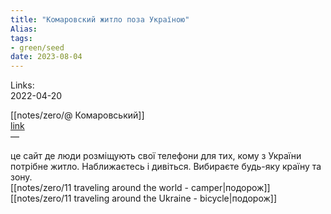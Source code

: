 ```yaml
---
title: "Комаровский житло поза Україною"
Alias: 
tags:
- green/seed
date: 2023-08-04
---
```

Links:  
2022-04-20

[[notes/zero/@ Комаровський]]  
[link](https://www.icanhelp.host/)  
— 

це сайт де люди розміщують свої телефони для тих, кому з України потрібне житло. Наближаєтесь і дивіться. Вибираєте будь-яку країну та зону.  
[[notes/zero/11 traveling around the world - camper|подорож]]  
[[notes/zero/11 traveling around the Ukraine - bicycle|подорож]]
